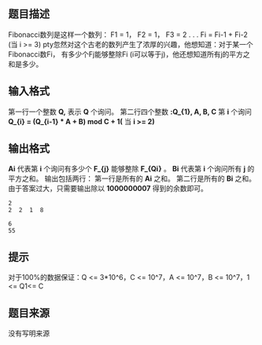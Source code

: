 


## 题目描述
Fibonacci数列是这样一个数列：
F1 = 1， F2 = 1， F3 = 2 . . .
Fi = Fi-1 + Fi-2 (当 i >= 3)
pty忽然对这个古老的数列产生了浓厚的兴趣，他想知道：对于某一个Fibonacci数Fi，
有多少个Fj能够整除Fi (i可以等于j)，他还想知道所有j的平方之和是多少。
## 输入格式
第一行一个整数 **Q,** 表示 **Q** 个询问。
第二行四个整数 **:Q_{1}, A, B, C** 
第 **i** 个询问 **Q_{i} = (Q_{i-1} * A + B) mod C + 1(** 当 **i >= 2)** 
## 输出格式
**Ai** 代表第 **i** 个询问有多少个 **F_{j}** 能够整除 **F_{Qi}** 。
**Bi** 代表第 **i** 个询问所有 **j** 的平方之和。
输出包括两行：
第一行是所有的 **Ai** 之和。
第二行是所有的 **Bi** 之和。
由于答案过大，只需要输出除以 **1000000007** 得到的余数即可。

```input1
2
2  2  1  8

```
```output1
6
55
```

## 提示
对于100%的数据保证：Q <= 3*10^6，C <= 10^7，A <= 10^7，B <= 10^7，1 <= Q1<= C
## 题目来源
没有写明来源


